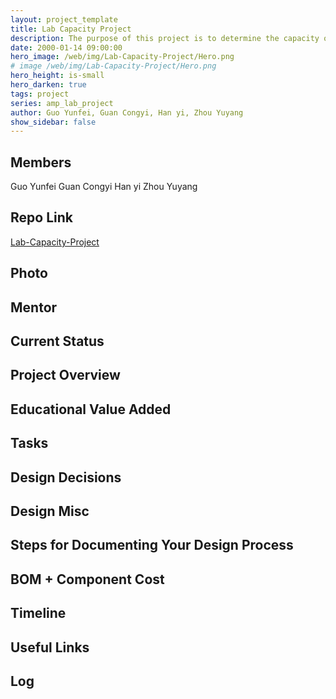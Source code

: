 ```yaml
---
layout: project_template
title: Lab Capacity Project
description: The purpose of this project is to determine the capacity of the labs in Virginia Tech. The method to determine the capacity is to measure the number of people in the lab. The result we want to achieve is 3 level: the lab is full, half full or empty. 
date: 2000-01-14 09:00:00
hero_image: /web/img/Lab-Capacity-Project/Hero.png
# image /web/img/Lab-Capacity-Project/Hero.png
hero_height: is-small
hero_darken: true
tags: project
series: amp_lab_project
author: Guo Yunfei, Guan Congyi, Han yi, Zhou Yuyang
show_sidebar: false
---
```




## Members
Guo Yunfei
Guan Congyi
Han yi
Zhou Yuyang

## Repo Link
<a class="button is-link" href="https://github.com/Amp-Lab-at-VT/Lab-Capacity-Project" >Lab-Capacity-Project</a>

## Photo

## Mentor

## Current Status

## Project Overview


## Educational Value Added


## Tasks

## Design Decisions

## Design Misc

## Steps for Documenting Your Design Process

## BOM + Component Cost

## Timeline

## Useful Links

## Log
            